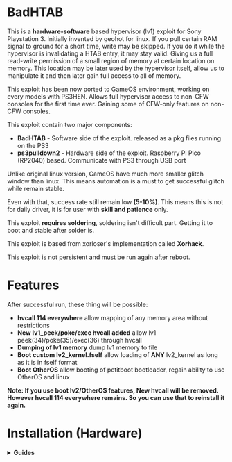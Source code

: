 # BadHTAB

This is a **hardware-software** based hypervisor (lv1) exploit for Sony Playstation 3. Initially invented by geohot for linux. If you pull certain RAM signal to ground for a short time, write may be skipped.
If you do it while the hypervisor is invalidating a HTAB entry, it may stay valid. Giving us a full read-write permission of a small region of memory at certain location on memory. This location may be later used by the hypervisor itself, allow us to manipulate it and then later gain full access to all of memory.

This exploit has been now ported to GameOS environment, working on every models with PS3HEN. Allows full hypervisor access to non-CFW consoles for the first time ever. Gaining some of CFW-only features on non-CFW consoles.

This exploit contain two major components:
  * **BadHTAB** - Software side of the exploit. released as a pkg files running on the PS3
  * **ps3pulldown2** - Hardware side of the exploit. Raspberry Pi Pico (RP2040) based. Communicate with PS3 through USB port

Unlike original linux version, GameOS have much more smaller glitch window than linux. This means automation is a must to get successful glitch while remain stable.

Even with that, success rate still remain low **(5-10%)**. This means this is not for daily driver, it is for user with **skill and patience** only.

This exploit **requires soldering**, soldering isn't difficult part. Getting it to boot and stable after solder is.

This exploit is based from xorloser's implementation called **Xorhack**.

This exploit is not persistent and must be run again after reboot.

# Features

After successful run, these thing will be possible:
 * **hvcall 114 everywhere** allow mapping of any memory area without restrictions
 * **New lv1_peek/poke/exec hvcall added** allow lv1 peek(34)/poke(35)/exec(36) through hvcall
 * **Dumping of lv1 memory** dump lv1 memory to file
 * **Boot custom lv2_kernel.fself** allow loading of **ANY** lv2_kernel as long as it is in fself format
 * **Boot OtherOS** allow booting of petitboot bootloader, regain ability to use OtherOS and linux


**Note: If you use boot lv2/OtherOS features, New hvcall will be removed. However hvcall 114 everywhere remains. So you can use that to reinstall it again.**

# Installation (Hardware)

<details>
  <summary> <b> Guides </b> </summary>

<p>

<b>Requirements:</b>
  - Raspberry Pi Pico (RP2040)
  - 0.1mm magnet wire
  - Soldering tools

This guide will focused on superslim only.

![badhtab-npx-001-solder-points](https://github.com/user-attachments/assets/81e5342c-7167-4017-ae92-1010221dfdbe)

These resistor can be found in following ways
 - Service manual
 - Desolder the ram then trace it manually

1. Solder one wire to <b>RQ</b> resistor of each side. <b>Example:</b> first wire into <b>RQ8</b> pin of left side, then second wire into <b>RQ7</b> pin of right side
2. Solder other side of the wire into <b>GP15/16</b> (bottommost) of pico: <b>Example:</b> first wire into <b>GP15</b>, then second wire into <b>GP16</b>

</p>
</details>
